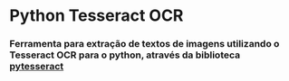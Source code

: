 # Python Tesseract OCR

### Ferramenta para extração de textos de imagens utilizando o Tesseract OCR para o python, através da biblioteca [pytesseract](https://pypi.org/project/pytesseract/)
